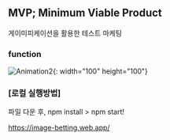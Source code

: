 ## MVP; Minimum Viable Product
게이미피케이션을 활용한 테스트 마케팅

### function
![Animation2](https://user-images.githubusercontent.com/72721839/143609416-50ec1263-3241-4981-93e9-cc556e1af487.gif){: width="100" height="100"}


### [로컬 실행방법]

파일 다운 후,
npm install > npm start!

https://image-betting.web.app/
